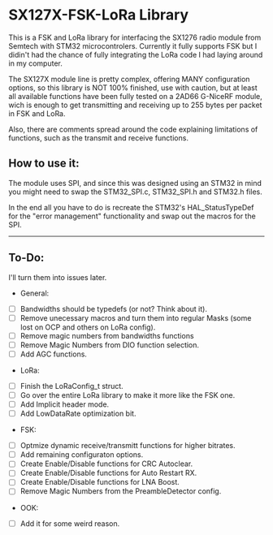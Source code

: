 # SX127X-FSK-LoRa Library

This is a FSK and LoRa library for interfacing the SX1276 radio module from Semtech with STM32 microcontrolers. Currently it fully supports FSK but I didin't had the chance of fully integrating the LoRa code I had laying around in my computer.

The SX127X module line is pretty complex, offering MANY configuration options, so this library is NOT 100% finished, use with caution, but at least all available functions have been fully tested on a 2AD66 G-NiceRF module, wich is enough to get transmitting and receiving up to 255 bytes per packet in FSK and LoRa.

Also, there are comments spread around the code explaining limitations of functions, such as the transmit and receive functions.


## How to use it:

The module uses SPI, and since this was designed using an STM32 in mind you might need to swap the STM32_SPI.c, STM32_SPI.h and STM32.h files.

In the end all you have to do is recreate the STM32's HAL_StatusTypeDef for the "error management" functionality and swap out the macros for the SPI.

-----------------------

## To-Do:

I'll turn them into issues later.

* General:
- [ ] Bandwidths should be typedefs (or not? Think about it).
- [ ] Remove unecessary macros and turn them into regular Masks (some lost on OCP and others on LoRa config).
- [ ] Remove magic numbers from bandwidths functions
- [ ] Remove Magic Numbers from DIO function selection.
- [ ] Add AGC functions.

* LoRa:
- [ ] Finish the LoRaConfig_t struct.
- [ ] Go over the entire LoRa library to make it more like the FSK one.
- [ ] Add Implicit header mode.
- [ ] Add LowDataRate optimization bit.

* FSK:
- [ ] Optmize dynamic receive/transmitt functions for higher bitrates.
- [ ] Add remaining configuraton options.
- [ ] Create Enable/Disable functions for CRC Autoclear.
- [ ] Create Enable/Disable functions for Auto Restart RX.
- [ ] Create Enable/Disable functions for LNA Boost.
- [ ] Remove Magic Numbers from the PreambleDetector config.

* OOK:
- [ ] Add it for some weird reason.
